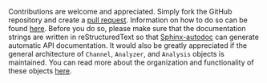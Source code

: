 Contributions are welcome and appreciated. Simply fork the GitHub repository and create a [pull request](https://github.com/Oftatkofta/cellocity/pulls). Information on how to do so can be found [here](https://github.com/MarcDiethelm/contributing/blob/master/README.md). Before you do so, please make sure that the documentation strings are written in reStructuredText so that [Sphinx-autodoc](https://www.sphinx-doc.org/en/master/usage/extensions/autodoc.html) can generate automatic API documentation. It would also be greatly appreciated if the general architecture of ``Channel``, ``Analyzer``, and ``Analysis`` objects is maintained. You can read more about the organization and functionality of these objects [here](https://cellocity.readthedocs.io/en/latest/introduction.html#cellocity-architecture).

